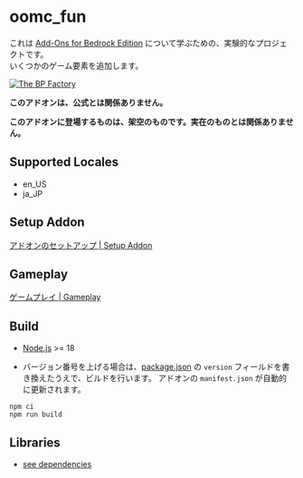 # oomc_fun

これは [Add-Ons for Bedrock Edition](https://www.minecraft.net/addons/) について学ぶための、実験的なプロジェクトです。  
いくつかのゲーム要素を追加します。

[![The BP Factory](https://img.youtube.com/vi/1fsmc1dIYQs/0.jpg)](https://www.youtube.com/watch?v=1fsmc1dIYQs)

**このアドオンは、公式とは関係ありません。**

**このアドオンに登場するものは、架空のものです。実在のものとは関係ありません。**

## Supported Locales

- en_US
- ja_JP

## Setup Addon

[アドオンのセットアップ | Setup Addon](docs/setup_addon.md)

## Gameplay

[ゲームプレイ | Gameplay](docs/play_addon.md)

## Build

- [Node.js](https://nodejs.org/) >= 18

- バージョン番号を上げる場合は、[package.json](./package.json) の
  `version` フィールドを書き換えたうえで、ビルドを行います。
  アドオンの `manifest.json` が自動的に更新されます。

```
npm ci
npm run build
```

## Libraries

- [see dependencies](./package.json)
